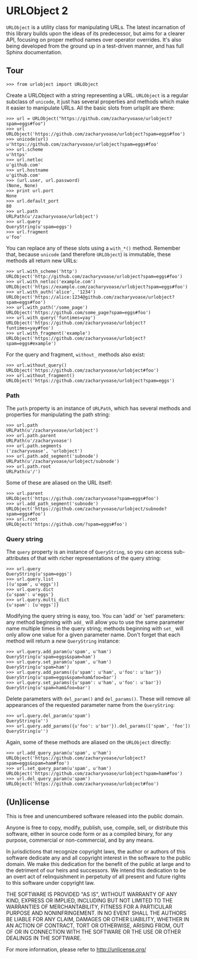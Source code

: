 # URLObject 2

`URLObject` is a utility class for manipulating URLs. The latest incarnation of
this library builds upon the ideas of its predecessor, but aims for a clearer
API, focusing on proper method names over operator overrides. It's also being
developed from the ground up in a test-driven manner, and has full Sphinx
documentation.

## Tour

    >>> from urlobject import URLObject

Create a URLObject with a string representing a URL. `URLObject` is a regular
subclass of `unicode`, it just has several properties and methods which make it
easier to manipulate URLs. All the basic slots from urlsplit are there:

    >>> url = URLObject("https://github.com/zacharyvoase/urlobject?spam=eggs#foo")
    >>> url
    URLObject('https://github.com/zacharyvoase/urlobject?spam=eggs#foo')
    >>> unicode(url)
    u'https://github.com/zacharyvoase/urlobject?spam=eggs#foo'
    >>> url.scheme
    u'https'
    >>> url.netloc
    u'github.com'
    >>> url.hostname
    u'github.com'
    >>> (url.user, url.password)
    (None, None)
    >>> print url.port
    None
    >>> url.default_port
    80
    >>> url.path
    URLPath(u'/zacharyvoase/urlobject')
    >>> url.query
    QueryString(u'spam=eggs')
    >>> url.fragment
    u'foo'

You can replace any of these slots using a `with_*()` method. Remember
that, because `unicode` (and therefore `URLObject`) is immutable, these methods
all return new URLs:

    >>> url.with_scheme('http')
    URLObject('http://github.com/zacharyvoase/urlobject?spam=eggs#foo')
    >>> url.with_netloc('example.com')
    URLObject('https://example.com/zacharyvoase/urlobject?spam=eggs#foo')
    >>> url.with_auth('alice', '1234')
    URLObject('https://alice:1234@github.com/zacharyvoase/urlobject?spam=eggs#foo')
    >>> url.with_path('/some_page')
    URLObject('https://github.com/some_page?spam=eggs#foo')
    >>> url.with_query('funtimes=yay')
    URLObject('https://github.com/zacharyvoase/urlobject?funtimes=yay#foo')
    >>> url.with_fragment('example')
    URLObject('https://github.com/zacharyvoase/urlobject?spam=eggs#example')

For the query and fragment, `without_` methods also exist:

    >>> url.without_query()
    URLObject('https://github.com/zacharyvoase/urlobject#foo')
    >>> url.without_fragment()
    URLObject('https://github.com/zacharyvoase/urlobject?spam=eggs')


### Path

The `path` property is an instance of `URLPath`, which has several methods and
properties for manipulating the path string:

    >>> url.path
    URLPath(u'/zacharyvoase/urlobject')
    >>> url.path.parent
    URLPath(u'/zacharyvoase')
    >>> url.path.segments
    ('zacharyvoase', 'urlobject')
    >>> url.path.add_segment('subnode')
    URLPath(u'/zacharyvoase/urlobject/subnode')
    >>> url.path.root
    URLPath(u'/')

Some of these are aliased on the URL itself:

    >>> url.parent
    URLObject('https://github.com/zacharyvoase?spam=eggs#foo')
    >>> url.add_path_segment('subnode')
    URLObject('https://github.com/zacharyvoase/urlobject/subnode?spam=eggs#foo')
    >>> url.root
    URLObject('https://github.com/?spam=eggs#foo')


### Query string

The `query` property is an instance of `QueryString`, so you can access
sub-attributes of that with richer representations of the query string:

    >>> url.query
    QueryString(u'spam=eggs')
    >>> url.query.list
    [(u'spam', u'eggs')]
    >>> url.query.dict
    {u'spam': u'eggs'}
    >>> url.query.multi_dict
    {u'spam': [u'eggs']}

Modifying the query string is easy, too. You can 'add' or 'set' parameters: any
method beginning with `add_` will allow you to use the same parameter name
multiple times in the query string; methods beginning with `set_` will only
allow one value for a given parameter name. Don't forget that each method will
return a *new* `QueryString` instance:

    >>> url.query.add_param(u'spam', u'ham')
    QueryString(u'spam=eggs&spam=ham')
    >>> url.query.set_param(u'spam', u'ham')
    QueryString(u'spam=ham')
    >>> url.query.add_params({u'spam': u'ham', u'foo': u'bar'})
    QueryString(u'spam=eggs&spam=ham&foo=bar')
    >>> url.query.set_params({u'spam': u'ham', u'foo': u'bar'})
    QueryString(u'spam=ham&foo=bar')

Delete parameters with `del_param()` and `del_params()`. These will remove all
appearances of the requested parameter name from the `QueryString`:

    >>> url.query.del_param(u'spam')
    QueryString(u'')
    >>> url.query.add_params({u'foo': u'bar'}).del_params(['spam', 'foo'])
    QueryString(u'')

Again, some of these methods are aliased on the `URLObject` directly:

    >>> url.add_query_param(u'spam', u'ham')
    URLObject('https://github.com/zacharyvoase/urlobject?spam=eggs&spam=ham#foo')
    >>> url.set_query_param(u'spam', u'ham')
    URLObject('https://github.com/zacharyvoase/urlobject?spam=ham#foo')
    >>> url.del_query_param(u'spam')
    URLObject('https://github.com/zacharyvoase/urlobject#foo')


## (Un)license

This is free and unencumbered software released into the public domain.

Anyone is free to copy, modify, publish, use, compile, sell, or distribute this
software, either in source code form or as a compiled binary, for any purpose,
commercial or non-commercial, and by any means.

In jurisdictions that recognize copyright laws, the author or authors of this
software dedicate any and all copyright interest in the software to the public
domain. We make this dedication for the benefit of the public at large and to
the detriment of our heirs and successors. We intend this dedication to be an
overt act of relinquishment in perpetuity of all present and future rights to
this software under copyright law.

THE SOFTWARE IS PROVIDED "AS IS", WITHOUT WARRANTY OF ANY KIND, EXPRESS OR
IMPLIED, INCLUDING BUT NOT LIMITED TO THE WARRANTIES OF MERCHANTABILITY, FITNESS
FOR A PARTICULAR PURPOSE AND NONINFRINGEMENT. IN NO EVENT SHALL THE AUTHORS BE
LIABLE FOR ANY CLAIM, DAMAGES OR OTHER LIABILITY, WHETHER IN AN ACTION OF
CONTRACT, TORT OR OTHERWISE, ARISING FROM, OUT OF OR IN CONNECTION WITH THE
SOFTWARE OR THE USE OR OTHER DEALINGS IN THE SOFTWARE.

For more information, please refer to <http://unlicense.org/>
